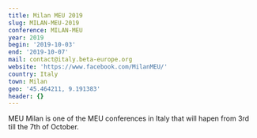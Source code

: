 ```yaml
---
title: Milan MEU 2019
slug: MILAN-MEU-2019
conference: MILAN-MEU
year: 2019
begin: '2019-10-03'
end: '2019-10-07'
mail: contact@italy.beta-europe.org
website: 'https://www.facebook.com/MilanMEU/'
country: Italy
town: Milan
geo: '45.464211, 9.191383'
header: {}
---
```

MEU Milan is one of the MEU conferences in Italy that will hapen from 3rd till the 7th of October.
